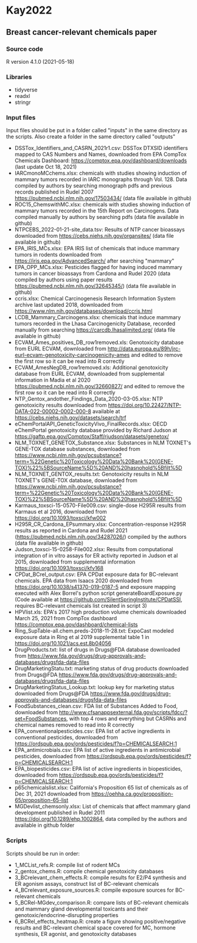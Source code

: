# Kay2022
## Breast cancer-relevant chemicals paper

### Source code 

R version 4.1.0 (2021-05-18)

### Libraries
- tidyverse
- readxl
- stringr

### Input files
Input files should be put in a folder called "inputs" in the same directory as the scripts. Also create a folder in the same directory called "outputs" 

- DSSTox_Identifiers_and_CASRN_2021r1.csv: DSSTox DTXSID identifiers mapped to CAS Numbers and Names, downloaded from EPA CompTox Chemicals Dashboard: https://comptox.epa.gov/dashboard/downloads (last update Oct 18, 2021)
- IARCmonoMCchems.xlsx: chemicals with studies showing induction of mammary tumors recorded in IARC monographs through Vol. 128. Data compiled by authors by searching monograph pdfs and previous records published in Rudel 2007 https://pubmed.ncbi.nlm.nih.gov/17503434/ (data file available in github)
- ROC15_ChemswithMC.xlsx: chemicals with studies showing induction of mammary tumors recorded in the 15th Report on Carcinogens. Data compiled manually by authors by searching pdfs (data file available in github)
- NTPCEBS_2022-01-21-site_data.tsv: Results of NTP cancer bioassays downloaded from https://cebs.niehs.nih.gov/organsites/ (data file available in github)
- EPA_IRIS_MCs.xlsx: EPA IRIS list of chemicals that induce mammary tumors in rodents downloaded from https://iris.epa.gov/AdvancedSearch/ after searching "mammary"
- EPA_OPP_MCs.xlsx: Pesticides flagged for having induced mammary tumors in cancer bioassays from Cardona and Rudel 2020 (data compiled by authors using paper results https://pubmed.ncbi.nlm.nih.gov/32645345/) (data file available in github)
- ccris.xlsx: Chemical Carcinogenesis Research Information System archive last updated 2018, downloaded from https://www.nlm.nih.gov/databases/download/ccris.html
- LCDB_Mammary_Carcinogens.xlsx: chemicals that induce mammary tumors recorded in the Lhasa Carcinogenicity Database, recorded manually from searching https://carcdb.lhasalimited.org/ (data file available in github)
- ECVAM_Ames_positives_DB_row1removed.xls: Genotoxicity database from EURL ECVAM, downloaded from http://data.europa.eu/89h/jrc-eurl-ecvam-genotoxicity-carcinogenicity-ames and edited to remove the first row so it can be read into R correctly
- ECVAM_AmesNegDB_row1removed.xls: Additional genotoxicity database from EURL ECVAM, downloaded from supplemental information in Madia et al 2020 https://pubmed.ncbi.nlm.nih.gov/32660827/ and edited to remove the first row so it can be read into R correctly
- NTP_Gentox_andother_Findings_Data_2020-03-05.xlsx: NTP genotoxicity results downloaded from https://doi.org/10.22427/NTP-DATA-022-00002-0002-000-8 available at https://cebs.niehs.nih.gov/datasets/search/trf
- eChemPortalAPI_GeneticToxicityVivo_FinalRecords.xlsx: OECD eChemPortal genotoxicity database provided by Richard Judson at https://gaftp.epa.gov/Comptox/Staff/rjudson/datasets/genetox/
- NLM_TOXNET_GENETOX_Substance.xlsx: Substances in NLM TOXNET's GENE-TOX database substances, downloaded from https://www.ncbi.nlm.nih.gov/pcsubstance?term=%22Genetic%20Toxicology%20Data%20Bank%20(GENE-TOX)%22%5BSourceName%5D%20AND%20hasnohold%5Bfilt%5D
- NLM_TOXNET_GENTOX_results.txt: Genotoxicity results in NLM TOXNET's GENE-TOX database, downloaded from https://www.ncbi.nlm.nih.gov/pcsubstance?term=%22Genetic%20Toxicology%20Data%20Bank%20(GENE-TOX)%22%5BSourceName%5D%20AND%20hasnohold%5Bfilt%5D
- Karmaus_toxsci-15-0570-File009.csv: single-dose H295R results from Karmaus et al 2016, downloaded from https://doi.org/10.1093/toxsci/kfw002
- H295R_CR_Cardona_EPsummary.xlsx: Concentration-response H295R results as reported in Cardona and Rudel 2021 (https://pubmed.ncbi.nlm.nih.gov/34287026/) compiled by the authors (data file available in github)
- Judson_toxsci-15-0258-File002.xlsx: Results from computational integration of in vitro assays for ER activity reported in Judson et al 2015, downloaded from supplemental information https://doi.org/10.1093/toxsci/kfv168
- CPDat_BCrel_output.csv: EPA CPDat exposure data for BC-relevant chemicals. EPA data from Isaacs 2020 downloaded from https://doi.org/10.1038/s41370-019-0187-5 and exposure mapping executed with Alex Borrel's python script generateBoardExposure.py (Code available at https://github.com/SilentSpringInstitute/CPDatSSI, requires BC-relevant chemicals list created in script 3)
- HPVlist.xls: EPA's 2017 high production volume chemicals downloaded March 25, 2021 from CompTox dashboard https://comptox.epa.gov/dashboard/chemical-lists
- Ring_SupTable-all.chem.preds-2018-11-28.txt: ExpoCast modeled exposure data in Ring et al 2019 supplemental table 1 in https://doi.org/10.1021/acs.est.8b04056
- DrugProducts.txt: list of drugs in Drugs@FDA database downloaded from https://www.fda.gov/drugs/drug-approvals-and-databases/drugsfda-data-files
- DrugMarketingStatu.txt: marketing status of drug products downloaded from Drugs@FDA https://www.fda.gov/drugs/drug-approvals-and-databases/drugsfda-data-files
- DrugMarketingStatus_Lookup.txt: lookup key for marketing status downloaded from Drugs@FDA https://www.fda.gov/drugs/drug-approvals-and-databases/drugsfda-data-files
- FoodSubstances_clean.csv: FDA list of Substances Added to Food, downloaded from http://www.cfsanappsexternal.fda.gov/scripts/fdcc/?set=FoodSubstances, with top 4 rows and everything but CASRNs and chemical names removed to read into R correctly
- EPA_conventionalpesticides.csv: EPA list of active ingredients in conventional pesticides, downloaded from https://ordspub.epa.gov/ords/pesticides/f?p=CHEMICALSEARCH:1
- EPA_antimicrobials.csv: EPA list of active ingredients in antimicrobial pesticides, downloaded from https://ordspub.epa.gov/ords/pesticides/f?p=CHEMICALSEARCH:1
- EPA_biopesticides.csv: EPA list of active ingredients in biopesticides, downloaded from https://ordspub.epa.gov/ords/pesticides/f?p=CHEMICALSEARCH:1
- p65chemicalslist.xlsx: California's Proposition 65 list of chemicals as of Dec 31, 2021 downloaded from https://oehha.ca.gov/proposition-65/proposition-65-list
- MGDevlist_chemsonly.xlsx: List of chemicals that affect mammary gland development published in Rudel 2011 https://doi.org/10.1289/ehp.1002864, data compiled by the authors and available in github folder

### Scripts
Scripts should be run in order:
- 1_MCList_refs.R: compile list of rodent MCs
- 2_gentox_chems.R: compile chemical genotoxicity databases
- 3_BCrelevant_chem_effects.R: compile results for E2/P4 synthesis and ER agonism assays, construct list of BC-relevant chemicals 
- 4_BCrelevant_exposure_sources.R: compile exposure sources for BC-relevant chemicals
- 5_BCRel-MGdev_comparison.R: compare lists of BC-relevant chemicals and mammary gland developmental toxicants and their genotoxic/endocrine-disrupting properties
- 6_BCRel_effects_heatmap.R: create a figure showing positive/negative results and BC-relevant chemical space covered for MC, hormone synthesis, ER agonist, and genotoxicity databases 
